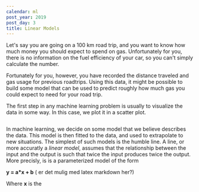 ```yaml
---
calendar: ml
post_year: 2019
post_day: 3
title: Linear Models
---
```

Let's say you are going on a 100 km road trip, and you want to know how much money you should expect to spend on gas. Unfortunately for you, there is no information on the fuel efficiency of your car, so you can't simply calculate the number.

Fortunately for you, however, you have recorded the distance traveled and gas usage for previous roadtrips. Using this data, it might be possible to build some model that can be used to predict roughly how much gas you could expect to need for your road trip.

The first step in any machine learning problem is usually to visualize the data in some way. In this case, we plot it in a scatter plot.

![]()

In machine learning, we decide on some model that we believe describes the data. This model is then fitted to the data, and used to extrapolate to new situations. The simplest of such models is the humble line. A line, or more accuratly a _linear model_, assumes that the relationship between the input and the output is such that twice the input produces twice the output. More precisly, is is a parameterized model of the form

**y = a*x + b** ( er det mulig med latex markdown her?)

Where **x** is the
